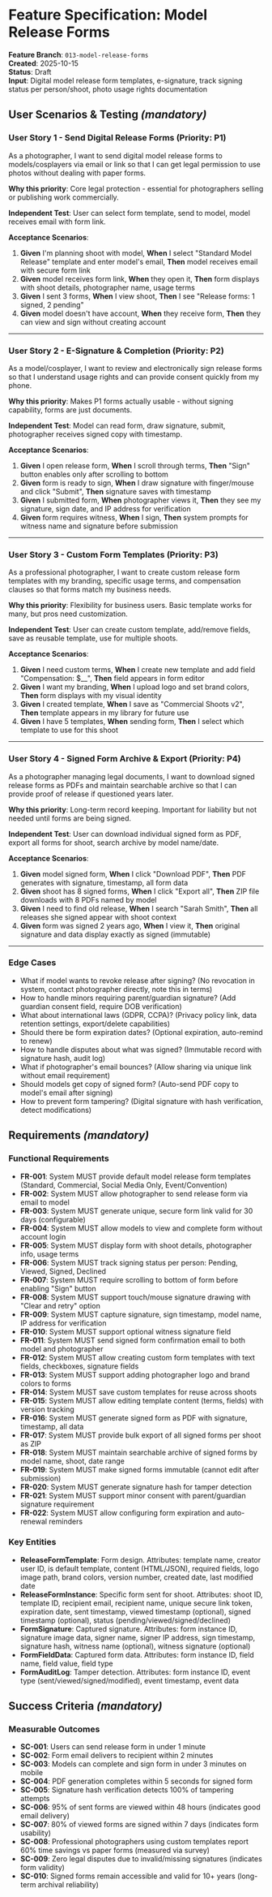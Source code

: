 # Feature Specification: Model Release Forms

**Feature Branch**: `013-model-release-forms`  
**Created**: 2025-10-15  
**Status**: Draft  
**Input**: Digital model release form templates, e-signature, track signing status per person/shoot, photo usage rights documentation

## User Scenarios & Testing *(mandatory)*

### User Story 1 - Send Digital Release Forms (Priority: P1)

As a photographer, I want to send digital model release forms to models/cosplayers via email or link so that I can get legal permission to use photos without dealing with paper forms.

**Why this priority**: Core legal protection - essential for photographers selling or publishing work commercially.

**Independent Test**: User can select form template, send to model, model receives email with form link.

**Acceptance Scenarios**:

1. **Given** I'm planning shoot with model, **When** I select "Standard Model Release" template and enter model's email, **Then** model receives email with secure form link
2. **Given** model receives form link, **When** they open it, **Then** form displays with shoot details, photographer name, usage terms
3. **Given** I sent 3 forms, **When** I view shoot, **Then** I see "Release forms: 1 signed, 2 pending"
4. **Given** model doesn't have account, **When** they receive form, **Then** they can view and sign without creating account

---

### User Story 2 - E-Signature & Completion (Priority: P2)

As a model/cosplayer, I want to review and electronically sign release forms so that I understand usage rights and can provide consent quickly from my phone.

**Why this priority**: Makes P1 forms actually usable - without signing capability, forms are just documents.

**Independent Test**: Model can read form, draw signature, submit, photographer receives signed copy with timestamp.

**Acceptance Scenarios**:

1. **Given** I open release form, **When** I scroll through terms, **Then** "Sign" button enables only after scrolling to bottom
2. **Given** form is ready to sign, **When** I draw signature with finger/mouse and click "Submit", **Then** signature saves with timestamp
3. **Given** I submitted form, **When** photographer views it, **Then** they see my signature, sign date, and IP address for verification
4. **Given** form requires witness, **When** I sign, **Then** system prompts for witness name and signature before submission

---

### User Story 3 - Custom Form Templates (Priority: P3)

As a professional photographer, I want to create custom release form templates with my branding, specific usage terms, and compensation clauses so that forms match my business needs.

**Why this priority**: Flexibility for business users. Basic template works for many, but pros need customization.

**Independent Test**: User can create custom template, add/remove fields, save as reusable template, use for multiple shoots.

**Acceptance Scenarios**:

1. **Given** I need custom terms, **When** I create new template and add field "Compensation: $__", **Then** field appears in form editor
2. **Given** I want my branding, **When** I upload logo and set brand colors, **Then** form displays with my visual identity
3. **Given** I created template, **When** I save as "Commercial Shoots v2", **Then** template appears in my library for future use
4. **Given** I have 5 templates, **When** sending form, **Then** I select which template to use for this shoot

---

### User Story 4 - Signed Form Archive & Export (Priority: P4)

As a photographer managing legal documents, I want to download signed release forms as PDFs and maintain searchable archive so that I can provide proof of release if questioned years later.

**Why this priority**: Long-term record keeping. Important for liability but not needed until forms are being signed.

**Independent Test**: User can download individual signed form as PDF, export all forms for shoot, search archive by model name/date.

**Acceptance Scenarios**:

1. **Given** model signed form, **When** I click "Download PDF", **Then** PDF generates with signature, timestamp, all form data
2. **Given** shoot has 8 signed forms, **When** I click "Export all", **Then** ZIP file downloads with 8 PDFs named by model
3. **Given** I need to find old release, **When** I search "Sarah Smith", **Then** all releases she signed appear with shoot context
4. **Given** form was signed 2 years ago, **When** I view it, **Then** original signature and data display exactly as signed (immutable)

---

### Edge Cases

- What if model wants to revoke release after signing? (No revocation in system, contact photographer directly, note this in terms)
- How to handle minors requiring parent/guardian signature? (Add guardian consent field, require DOB verification)
- What about international laws (GDPR, CCPA)? (Privacy policy link, data retention settings, export/delete capabilities)
- Should there be form expiration dates? (Optional expiration, auto-remind to renew)
- How to handle disputes about what was signed? (Immutable record with signature hash, audit log)
- What if photographer's email bounces? (Allow sharing via unique link without email requirement)
- Should models get copy of signed form? (Auto-send PDF copy to model's email after signing)
- How to prevent form tampering? (Digital signature with hash verification, detect modifications)

## Requirements *(mandatory)*

### Functional Requirements

- **FR-001**: System MUST provide default model release form templates (Standard, Commercial, Social Media Only, Event/Convention)
- **FR-002**: System MUST allow photographer to send release form via email to model
- **FR-003**: System MUST generate unique, secure form link valid for 30 days (configurable)
- **FR-004**: System MUST allow models to view and complete form without account login
- **FR-005**: System MUST display form with shoot details, photographer info, usage terms
- **FR-006**: System MUST track signing status per person: Pending, Viewed, Signed, Declined
- **FR-007**: System MUST require scrolling to bottom of form before enabling "Sign" button
- **FR-008**: System MUST support touch/mouse signature drawing with "Clear and retry" option
- **FR-009**: System MUST capture signature, sign timestamp, model name, IP address for verification
- **FR-010**: System MUST support optional witness signature field
- **FR-011**: System MUST send signed form confirmation email to both model and photographer
- **FR-012**: System MUST allow creating custom form templates with text fields, checkboxes, signature fields
- **FR-013**: System MUST support adding photographer logo and brand colors to forms
- **FR-014**: System MUST save custom templates for reuse across shoots
- **FR-015**: System MUST allow editing template content (terms, fields) with version tracking
- **FR-016**: System MUST generate signed form as PDF with signature, timestamp, all data
- **FR-017**: System MUST provide bulk export of all signed forms per shoot as ZIP
- **FR-018**: System MUST maintain searchable archive of signed forms by model name, shoot, date range
- **FR-019**: System MUST make signed forms immutable (cannot edit after submission)
- **FR-020**: System MUST generate signature hash for tamper detection
- **FR-021**: System MUST support minor consent with parent/guardian signature requirement
- **FR-022**: System MUST allow configuring form expiration and auto-renewal reminders

### Key Entities

- **ReleaseFormTemplate**: Form design. Attributes: template name, creator user ID, is default template, content (HTML/JSON), required fields, logo image path, brand colors, version number, created date, last modified date
- **ReleaseFormInstance**: Specific form sent for shoot. Attributes: shoot ID, template ID, recipient email, recipient name, unique secure link token, expiration date, sent timestamp, viewed timestamp (optional), signed timestamp (optional), status (pending/viewed/signed/declined)
- **FormSignature**: Captured signature. Attributes: form instance ID, signature image data, signer name, signer IP address, sign timestamp, signature hash, witness name (optional), witness signature (optional)
- **FormFieldData**: Captured form data. Attributes: form instance ID, field name, field value, field type
- **FormAuditLog**: Tamper detection. Attributes: form instance ID, event type (sent/viewed/signed/modified), event timestamp, event data

## Success Criteria *(mandatory)*

### Measurable Outcomes

- **SC-001**: Users can send release form in under 1 minute
- **SC-002**: Form email delivers to recipient within 2 minutes
- **SC-003**: Models can complete and sign form in under 3 minutes on mobile
- **SC-004**: PDF generation completes within 5 seconds for signed form
- **SC-005**: Signature hash verification detects 100% of tampering attempts
- **SC-006**: 95% of sent forms are viewed within 48 hours (indicates good email delivery)
- **SC-007**: 80% of viewed forms are signed within 7 days (indicates form usability)
- **SC-008**: Professional photographers using custom templates report 60% time savings vs paper forms (measured via survey)
- **SC-009**: Zero legal disputes due to invalid/missing signatures (indicates form validity)
- **SC-010**: Signed forms remain accessible and valid for 10+ years (long-term archival reliability)

